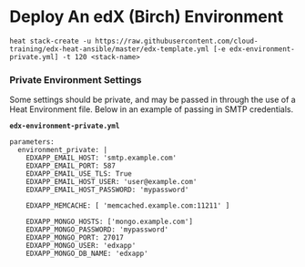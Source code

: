 # Deploy An edX (Birch) Environment

`heat stack-create -u https://raw.githubusercontent.com/cloud-training/edx-heat-ansible/master/edx-template.yml [-e edx-environment-private.yml] -t 120 <stack-name>`

### Private Environment Settings

Some settings should be private, and may be passed in through the use of a Heat Environment file. Below in an example of passing in SMTP credentials.

**`edx-environment-private.yml`**

```
parameters:
  environment_private: |
    EDXAPP_EMAIL_HOST: 'smtp.example.com'
    EDXAPP_EMAIL_PORT: 587
    EDXAPP_EMAIL_USE_TLS: True
    EDXAPP_EMAIL_HOST_USER: 'user@example.com'
    EDXAPP_EMAIL_HOST_PASSWORD: 'mypassword'
    
    EDXAPP_MEMCACHE: [ 'memcached.example.com:11211' ]
    
    EDXAPP_MONGO_HOSTS: ['mongo.example.com']
    EDXAPP_MONGO_PASSWORD: 'mypassword'
    EDXAPP_MONGO_PORT: 27017
    EDXAPP_MONGO_USER: 'edxapp'
    EDXAPP_MONGO_DB_NAME: 'edxapp'
```
